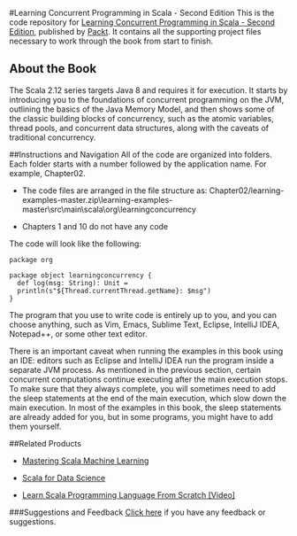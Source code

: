 #Learning Concurrent Programming in Scala - Second Edition
This is the code repository for [Learning Concurrent Programming in Scala - Second Edition](https://www.packtpub.com/application-development/learning-concurrent-programming-scala-second-edition?utm_source=github&utm_medium=repository&utm_campaign=9781786466891), published by [Packt](https://www.packtpub.com/?utm_source=github). It contains all the supporting project files necessary to work through the book from start to finish.
## About the Book
The Scala 2.12 series targets Java 8 and requires it for execution. It starts by introducing you to the foundations of concurrent programming on the JVM, outlining the basics of the Java Memory Model, and then shows some of the classic building blocks of concurrency, such as the atomic variables, thread pools, and concurrent data structures, along with the caveats of traditional concurrency.

##Instructions and Navigation
All of the code are organized into folders. Each folder starts with a number followed by the application name. For example, Chapter02.

* The code files are arranged in the file structure as: Chapter02/learning-examples-master.zip\learning-examples-master\src\main\scala\org\learningconcurrency

* Chapters 1 and 10 do not have any code

The code will look like the following:
```
package org

package object learningconcurrency {
  def log(msg: String): Unit =
  println(s"${Thread.currentThread.getName}: $msg")
}
```

The program that you use to write code is entirely up to you, and you can choose anything, such as Vim, Emacs, Sublime Text, Eclipse, IntelliJ IDEA, Notepad++, or some other text editor.

There is an important caveat when running the examples in this book using an IDE: editors such as Eclipse and IntelliJ IDEA run the program inside a separate JVM process. As mentioned in the previous section, certain concurrent computations continue executing after the main execution stops. To make sure that they always complete, you will sometimes need to add the sleep statements at the end of the main execution, which slow down the main execution. In most of the examples in this book, the sleep statements are already added for you, but in some programs, you might have to add them yourself.

##Related Products
* [Mastering Scala Machine Learning](https://www.packtpub.com/big-data-and-business-intelligence/mastering-scala-machine-learning?utm_source=github&utm_medium=repository&utm_campaign=9781785880889)

* [Scala for Data Science](https://www.packtpub.com/big-data-and-business-intelligence/scala-data-science?utm_source=github&utm_medium=repository&utm_campaign=9781785281372)

* [Learn Scala Programming Language From Scratch [Video]](https://www.packtpub.com/application-development/learn-scala-programming-language-scratch-video?utm_source=github&utm_medium=repository&utm_campaign=9781787126299)

###Suggestions and Feedback
[Click here](https://docs.google.com/forms/d/e/1FAIpQLSe5qwunkGf6PUvzPirPDtuy1Du5Rlzew23UBp2S-P3wB-GcwQ/viewform) if you have any feedback or suggestions.
